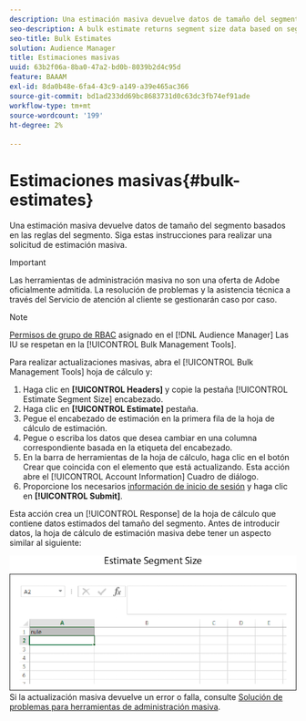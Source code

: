```yaml
---
description: Una estimación masiva devuelve datos de tamaño del segmento basados en las reglas del segmento. Siga estas instrucciones para realizar una solicitud de estimación masiva.
seo-description: A bulk estimate returns segment size data based on segment rules. Follow these instructions to make a bulk estimate request.
seo-title: Bulk Estimates
solution: Audience Manager
title: Estimaciones masivas
uuid: 63b2f06a-8ba0-47a2-bd0b-8039b2d4c95d
feature: BAAAM
exl-id: 8da0b48e-6fa4-43c9-a149-a39e465ac366
source-git-commit: bd1ad233dd69bc8683731d0c63dc3fb74ef91ade
workflow-type: tm+mt
source-wordcount: '199'
ht-degree: 2%

---
```


# Estimaciones masivas{#bulk-estimates}

Una estimación masiva devuelve datos de tamaño del segmento basados en las reglas del segmento. Siga estas instrucciones para realizar una solicitud de estimación masiva.

>[!IMPORTANT]
>
>Las herramientas de administración masiva no son una oferta de Adobe oficialmente admitida. La resolución de problemas y la asistencia técnica a través del Servicio de atención al cliente se gestionarán caso por caso.

<!-- 

t_bulk_estimates.xml

 -->

>[!NOTE]
>
>[Permisos de grupo de RBAC](../../features/administration/administration-overview.md) asignado en el [!DNL Audience Manager] Las IU se respetan en la [!UICONTROL Bulk Management Tools].

Para realizar actualizaciones masivas, abra el [!UICONTROL Bulk Management Tools] hoja de cálculo y:

1. Haga clic en **[!UICONTROL Headers]** y copie la pestaña [!UICONTROL Estimate Segment Size] encabezado.
2. Haga clic en **[!UICONTROL Estimate]** pestaña.
3. Pegue el encabezado de estimación en la primera fila de la hoja de cálculo de estimación.
4. Pegue o escriba los datos que desea cambiar en una columna correspondiente basada en la etiqueta del encabezado.
5. En la barra de herramientas de la hoja de cálculo, haga clic en el botón Crear que coincida con el elemento que está actualizando.
Esta acción abre el [!UICONTROL Account Information] Cuadro de diálogo.
6. Proporcione los necesarios [información de inicio de sesión](../../reference/bulk-management-tools/bulk-management-intro.md#auth-reqs) y haga clic en **[!UICONTROL Submit]**.

Esta acción crea un [!UICONTROL Response] de la hoja de cálculo que contiene datos estimados del tamaño del segmento. Antes de introducir datos, la hoja de cálculo de estimación masiva debe tener un aspecto similar al siguiente:

![](assets/estimate.png)
Si la actualización masiva devuelve un error o falla, consulte [Solución de problemas para herramientas de administración masiva](../../reference/bulk-management-tools/bulk-troubleshooting.md).
